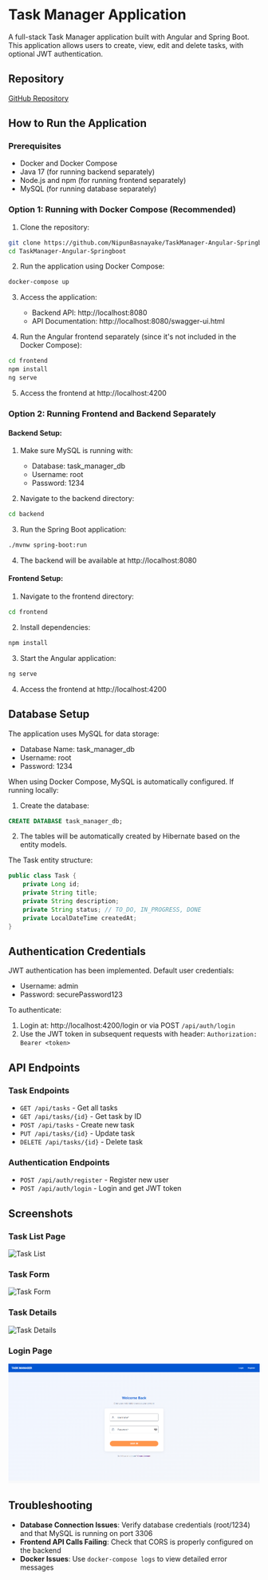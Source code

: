 # Task Manager Application

A full-stack Task Manager application built with Angular and Spring Boot. This application allows users to create, view, edit and delete tasks, with optional JWT authentication.

## Repository

[GitHub Repository](https://github.com/NipunBasnayake/TaskManager-Angular-Springboot)

## How to Run the Application

### Prerequisites
- Docker and Docker Compose
- Java 17 (for running backend separately)
- Node.js and npm (for running frontend separately)
- MySQL (for running database separately)

### Option 1: Running with Docker Compose (Recommended)

1. Clone the repository:
```bash
git clone https://github.com/NipunBasnayake/TaskManager-Angular-Springboot.git
cd TaskManager-Angular-Springboot
```

2. Run the application using Docker Compose:
```bash
docker-compose up
```

3. Access the application:
   - Backend API: http://localhost:8080
   - API Documentation: http://localhost:8080/swagger-ui.html
   
4. Run the Angular frontend separately (since it's not included in the Docker Compose):
```bash
cd frontend
npm install
ng serve
```

5. Access the frontend at http://localhost:4200

### Option 2: Running Frontend and Backend Separately

#### Backend Setup:

1. Make sure MySQL is running with:
   - Database: task_manager_db
   - Username: root
   - Password: 1234

2. Navigate to the backend directory:
```bash
cd backend
```

3. Run the Spring Boot application:
```bash
./mvnw spring-boot:run
```

4. The backend will be available at http://localhost:8080

#### Frontend Setup:

1. Navigate to the frontend directory:
```bash
cd frontend
```

2. Install dependencies:
```bash
npm install
```

3. Start the Angular application:
```bash
ng serve
```

4. Access the frontend at http://localhost:4200

## Database Setup

The application uses MySQL for data storage:

- Database Name: task_manager_db
- Username: root
- Password: 1234

When using Docker Compose, MySQL is automatically configured. If running locally:

1. Create the database:
```sql
CREATE DATABASE task_manager_db;
```

2. The tables will be automatically created by Hibernate based on the entity models.

The Task entity structure:
```java
public class Task {
    private Long id;
    private String title;
    private String description;
    private String status; // TO_DO, IN_PROGRESS, DONE
    private LocalDateTime createdAt;
}
```

## Authentication Credentials

JWT authentication has been implemented. Default user credentials:

- Username: admin
- Password: securePassword123

To authenticate:
1. Login at: http://localhost:4200/login or via POST `/api/auth/login`
2. Use the JWT token in subsequent requests with header: `Authorization: Bearer <token>`

## API Endpoints

### Task Endpoints
- `GET /api/tasks` - Get all tasks
- `GET /api/tasks/{id}` - Get task by ID
- `POST /api/tasks` - Create new task
- `PUT /api/tasks/{id}` - Update task
- `DELETE /api/tasks/{id}` - Delete task

### Authentication Endpoints
- `POST /api/auth/register` - Register new user
- `POST /api/auth/login` - Login and get JWT token

## Screenshots

### Task List Page
![Task List](screenshots/task-list.png)

### Task Form
![Task Form](screenshots/task-form.png)

### Task Details
![Task Details](screenshots/task-details.png)

### Login Page
![Login Page](screenshots/login.png)

## Troubleshooting

- **Database Connection Issues**: Verify database credentials (root/1234) and that MySQL is running on port 3306
- **Frontend API Calls Failing**: Check that CORS is properly configured on the backend
- **Docker Issues**: Use `docker-compose logs` to view detailed error messages